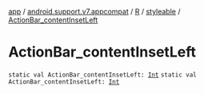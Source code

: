 [app](../../../index.md) / [android.support.v7.appcompat](../../index.md) / [R](../index.md) / [styleable](index.md) / [ActionBar_contentInsetLeft](./-action-bar_content-inset-left.md)

# ActionBar_contentInsetLeft

`static val ActionBar_contentInsetLeft: `[`Int`](https://kotlinlang.org/api/latest/jvm/stdlib/kotlin/-int/index.html)
`static val ActionBar_contentInsetLeft: `[`Int`](https://kotlinlang.org/api/latest/jvm/stdlib/kotlin/-int/index.html)